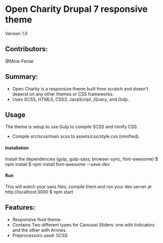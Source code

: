# Open Charity Drupal 7 responsive theme
Version 1.0

## Contributors:
@Mina-Feniar

## Summary:
- Open Charity is a responsive theme built from scratch and doesn't depend on any other themes or CSS frameworks. 
- Uses SCSS, HTML5, CSS3, JavaScript, jQuery, and Gulp.

## Usage
The theme is setup to use Gulp to compile SCSS and minify CSS.
- Compile src/scss/main.scss to assets/css/style.css (minified).
#### Installation
Install the dependencies (gulp, gulp-sass, browser-sync, font-awesome)
$ npm install
$ npm install font-awesome --save-dev
#### Run
This will watch your sass files, compile them and run your dev server at http://localhost:3000
$ npm start

## Features:
- Responsive fluid theme.
- Contains Two different types for Carousel Sliders: one with Indicators and the other with Arrows.
- Preprocessors used: SCSS  
